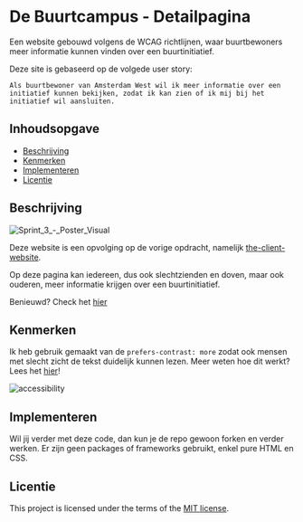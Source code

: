 <!-- _Fork_ deze leertaak en ga aan de slag. Onderstaande outline ga je gedurende deze taak in jouw eigen GitHub omgeving uitwerken. De instructie vind je in: [docs/INSTRUCTIONS.md](https://github.com/fdnd-task/all-human-accessible-website/blob/main/docs/INSTRUCTIONS.md) -->

# De Buurtcampus - Detailpagina

Een website gebouwd volgens de WCAG richtlijnen, waar buurtbewoners meer informatie kunnen vinden over een buurtinitiatief.

Deze site is gebaseerd op de volgede user story:

```Als buurtbewoner van Amsterdam West wil ik meer informatie over een initiatief kunnen bekijken, zodat ik kan zien of ik mij bij het initiatief wil aansluiten.```

## Inhoudsopgave

  * [Beschrijving](#beschrijving)
  * [Kenmerken](#kenmerken)
  * [Implementeren](#implementeren)
  * [Licentie](#licentie)

## Beschrijving
<!-- In de Beschrijving staat hoe je project er uit ziet, hoe het werkt en wat je er mee kan. -->
<!-- Voeg een mooie poster visual toe 📸 -->
<!-- Voeg een link toe naar Github Pages 🌐-->

![Sprint_3_-_Poster_Visual](https://github.com/itsValyria/all-human-accessible-website/assets/76444716/c3b5752b-88b9-48e1-94db-4c37cf981198)

Deze website is een opvolging op de vorige opdracht, namelijk [the-client-website](https://github.com/itsValyria/the-client-website).

Op deze pagina kan iedereen, dus ook slechtzienden en doven, maar ook ouderen, meer informatie krijgen over een buurtinitiatief.

Benieuwd? Check het [hier](https://itsvalyria.github.io/all-human-accessible-website/)

## Kenmerken
<!-- Bij Kenmerken staat welke technieken zijn gebruikt en hoe. Wat is de HTML structuur? Wat zijn de belangrijkste dingen in CSS? Wat is er met Javascript gedaan en hoe? Misschien heb je een framwork of library gebruikt? -->

Ik heb gebruik gemaakt van de ```prefers-contrast: more``` zodat ook mensen met slecht zicht de tekst duidelijk kunnen lezen. Meer weten hoe dit werkt? Lees het [hier](https://github.com/itsValyria/all-human-accessible-website/wiki/%F0%9F%8F%97%EF%B8%8F-Bouwen#-30-10-2023--toegankelijkheid)!

![accessibility](https://github.com/itsValyria/all-human-accessible-website/assets/76444716/6ed9e683-6fcf-4aca-add6-f71e256a1e81)

## Implementeren

Wil jij verder met deze code, dan kun je de repo gewoon forken en verder werken. Er zijn geen packages of frameworks gebruikt, enkel pure HTML en CSS.

## Licentie

This project is licensed under the terms of the [MIT license](./LICENSE).
